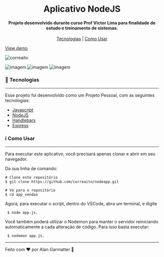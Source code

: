 <h1 align="center">Aplicativo NodeJS</h1>
<h4 align="center">Projeto desenvolvido durante curso Prof Victor Lima para finalidade de estudo e treinamento de sistemas.</h4>

<p align="center">
<a href="#tecnologias"> Tecnologias</a> | <a href="#informacao-uso">Como Usar</a>
</p>

[View demo](https://rocky-peak-10686.herokuapp.com/)

<p align="left"> <img src="https://komarev.com/ghpvc/?username=correaito&label=Project%20views&color=0e75b6&style=flat" alt="correaito" /> </p>

![imagem](https://img.shields.io/badge/-Javascript) ![imagem](https://img.shields.io/badge/-NodeJS) ![imagem](https://img.shields.io/badge/-Handlebars)

<a id="tecnologias" class="anchor"></a>
### :rocket:  Tecnologias

------------
Esse projeto foi desenvolvido como um Projeto Pessoal, com as seguintes tecnologias:

- [Javascript](https://developer.mozilla.org/pt-BR/docs/Web/JavaScript "Heading link")
- [NodeJS](https://nodejs.org/en/ "Heading link")
- [Handlebars](https://handlebarsjs.com/ "Heading link")
- [Express](https://expressjs.com/ "Heading link")


<a id="informacao-uso" class="anchor"></a>
### :information_source:  Como Usar
------------
Para executar este aplicativo, você precisará apenas clonar e abrir em seu navegador. 

Da sua linha de comando:

    # Clone este repositório
    $ git clone https://github.com/correaito/nodeapp.git
    
    # Vá para o repositório
    $ cd app_vendas
    
Agora, para executar o script, dentro do VSCode, abra um terminal, e digite

     $ node app.js. 
     
Você também poderá utilizar o Nodemon para manter o servidor reiniciando automaticamente a cada alteração de código. Para isso basta executar:  

     $ nodemon app.js. 

------------
Feito com ♥ por Alan Garmatter 👋 

